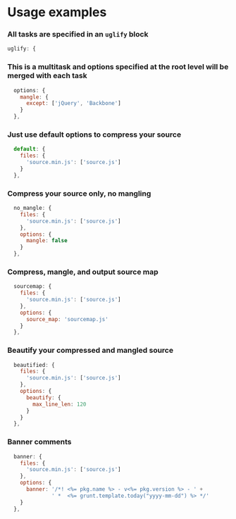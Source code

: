 # Usage examples

### All tasks are specified in an `uglify` block

```js
uglify: {
```

### This is a multitask and options specified at the root level will be merged with each task

```js
  options: {
    mangle: {
      except: ['jQuery', 'Backbone']
    }
  },
```

### Just use default options to compress your source

```js
  default: {
    files: {
      'source.min.js': ['source.js']
    }
  },
```

### Compress your source only, no mangling

```js
  no_mangle: {
    files: {
      'source.min.js': ['source.js']
    },
    options: {
      mangle: false
    }
  },
```

### Compress, mangle, and output source map

```js
  sourcemap: {
    files: {
      'source.min.js': ['source.js']
    },
    options: {
      source_map: 'sourcemap.js'
    }
  },
```

### Beautify your compressed and mangled source

```js
  beautified: {
    files: {
      'source.min.js': ['source.js']
    },
    options: {
      beautify: {
        max_line_len: 120
      }
    }
  },
```

### Banner comments

```js
  banner: {
    files: {
      'source.min.js': ['source.js']
    },
    options: {
      banner: '/*! <%= pkg.name %> - v<%= pkg.version %> - ' +
              ' *  <%= grunt.template.today("yyyy-mm-dd") %> */'
    }
  },
```
